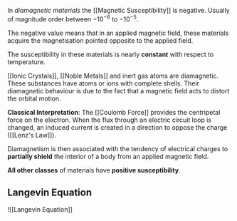 In *diamagnetic materials* the [[Magnetic Susceptibility]] is negative. Usually of magnitude order between $-10^{-6}$ to $-10^{-5}$.

The negative value means that in an applied magnetic field, these materials acquire the magnetisation pointed opposite to the applied field.

The susceptibility in these materials is nearly **constant** with respect to temperature.

[[Ionic Crystals]], [[Noble Metals]] and inert gas atoms are diamagnetic. These substances have atoms or ions with complete shells. Their diamagnetic behaviour is due to the fact that a magnetic field acts to distort the orbital motion.

**Classical Interpretation**: The [[Coulomb Force]] provides the centripetal force on the electron. When the flux through an electric circuit loop is changed, an induced current is created in a direction to oppose the charge ([[Lenz's Law]]).

Diamagnetism is then associated with the tendency of electrical charges to **partially shield** the interior of a body from an applied magnetic field.

**All other classes** of materials have **positive susceptibility**.

## Langevin Equation
![[Langevin Equation]]
